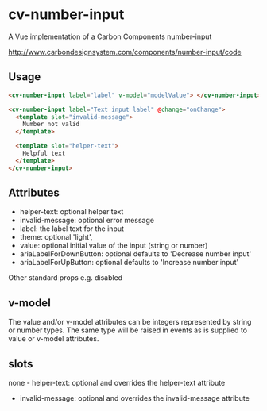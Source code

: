 # cv-number-input

A Vue implementation of a Carbon Components number-input

http://www.carbondesignsystem.com/components/number-input/code

## Usage

```html
<cv-number-input label="label" v-model="modelValue"> </cv-number-input>
```

```html
<cv-number-input label="Text input label" @change="onChange">
  <template slot="invalid-message">
    Number not valid
  </template>

  <template slot="helper-text">
    Helpful text
  </template>
</cv-number-input>
```

## Attributes

- helper-text: optional helper text
- invalid-message: optional error message
- label: the label text for the input
- theme: optional 'light',
- value: optional initial value of the input (string or number)
- ariaLabelForDownButton: optional defaults to 'Decrease number input'
- ariaLabelForUpButton: optional defaults to 'Increase number input'

Other standard props e.g. disabled

## v-model

The value and/or v-model attributes can be integers represented by string or number types. The same type will be raised in events as is supplied to value or v-model attributes.

## slots

none - helper-text: optional and overrides the helper-text attribute

- invalid-message: optional and overrides the invalid-message attribute
